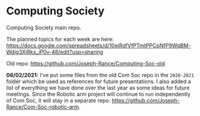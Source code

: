 # Computing Society

Computing Society main repo.

The planned topics for each week are here: https://docs.google.com/spreadsheets/d/10eiRdfVfPTmtPPCpNfP9WqBM-Wdjg3XjRkx_iP0v-48/edit?usp=sharing

Old repo: https://github.com/Joseph-Rance/Computing-Soc-old

**06/02/2021:** I've put some files from the old Com Soc repo in the `2020-2021` folder which be used as references for future presentations. I also added a list of everything we have done over the last year as some ideas for future meetings. Since the Robotic arm project will continue to run independently of Com Soc, it will stay in a separate repo: https://github.com/Joseph-Rance/Com-Soc-robotic-arm.

